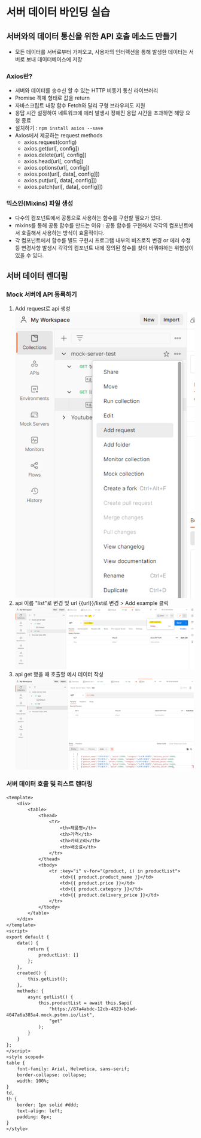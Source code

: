 # 서버 데이터 바인딩 실습

## 서버와의 데이터 통신을 위한 API 호출 메소드 만들기

-   모든 데이터를 서버로부터 가져오고, 사용자의 인터렉션을 통해 발생한 데이터는 서버로 보내 데이터베이스에 저장

### Axios란?

-   서버와 데이터를 송수신 할 수 있는 HTTP 비동기 통신 라이브러리
-   Promise 객체 형태로 값을 return
-   자바스크립트 내장 함수 Fetch와 달리 구형 브라우저도 지원
-   응답 시간 설정하여 네트워크에 에러 발생시 정해진 응답 시간을 초과하면 해당 요청 종료
-   설치하기 : `npm install axios --save`
-   Axios에서 제공하는 request methods
    -   axios.request(config)
    -   axios.get(url[, config])
    -   axios.delete(url[, config])
    -   axios.head(url[, config])
    -   axios.options(url[, config])
    -   axios.post(url[, data[, config]])
    -   axios.put(url[, data[, config]])
    -   axios.patch(url[, data[, config]])

### 믹스인(Mixins) 파일 생성

-   다수의 컴포넌트에서 공통으로 사용하는 함수를 구현할 필요가 있다.
-   mixins를 통해 공통 함수를 만드는 이유 : 공통 함수를 구현해서 각각의 컴포넌트에서 호출해서 사용하는 방식이 효율적이다.
-   각 컴포넌트에서 함수를 별도 구현시 프로그램 내부의 비즈로직 변경 or 에러 수정 등 변경사항 발생시 각각의 컴포넌트 내에 정의된 함수를 찾아 바꿔야하는 위험성이 있을 수 있다.

## 서버 데이터 렌더링

### Mock 서버에 API 등록하기

1. Add request로 api 생성
   <img src="imgs/api1.png" />
2. api 이름 "list"로 변경 및 url {{url}}/list로 변경 > Add example 클릭
   <img src="imgs/api2.png" />
3. api get 했을 때 호출할 예시 데이터 작성
   <img src="imgs/api3.png" />

### 서버 데이터 호출 및 리스트 렌더링

```vue
<template>
    <div>
        <table>
            <thead>
                <tr>
                    <th>제품명</th>
                    <th>가격</th>
                    <th>카테고리</th>
                    <th>배송료</th>
                </tr>
            </thead>
            <tbody>
                <tr :key="i" v-for="(product, i) in productList">
                    <td>{{ product.product_name }}</td>
                    <td>{{ product.price }}</td>
                    <td>{{ product.category }}</td>
                    <td>{{ product.delivery_price }}</td>
                </tr>
            </tbody>
        </table>
    </div>
</template>
<script>
export default {
    data() {
        return {
            productList: []
        };
    },
    created() {
        this.getList();
    },
    methods: {
        async getList() {
            this.productList = await this.$api(
                "https://87a4abdc-12cb-4823-b3ad-4047a6a385a4.mock.pstmn.io/list",
                "get"
            );
        }
    }
};
</script>
<style scoped>
table {
    font-family: Arial, Helvetica, sans-serif;
    border-collapse: collapse;
    width: 100%;
}
td,
th {
    border: 1px solid #ddd;
    text-align: left;
    padding: 8px;
}
</style>

```
